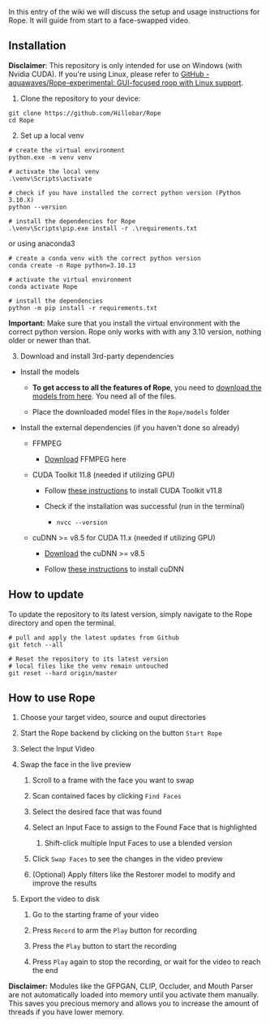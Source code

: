 In this entry of the wiki we will discuss the setup and usage instructions for Rope.  It will guide from start to a face-swapped video.


## [](https://github.com/Hillobar/Rope/wiki#install) Installation

**Disclaimer**:
This repository is only intended for use on Windows (with Nvidia CUDA). If you're using Linux, please refer to [GitHub - aquawaves/Rope-experimental: GUI-focused roop with Linux support](https://github.com/aquawaves/Rope-experimental).


1. Clone the repository to your device:

```
git clone https://github.com/Hillobar/Rope
cd Rope
```



2. Set up a local venv 

```
# create the virtual environment
python.exe -m venv venv

# activate the local venv
.\venv\Scripts\activate

# check if you have installed the correct python version (Python 3.10.X)
python --version

# install the dependencies for Rope
.\venv\Scripts\pip.exe install -r .\requirements.txt
```

or using anaconda3

```
# create a conda venv with the correct python version
conda create -n Rope python=3.10.13

# activate the virtual environment
conda activate Rope

# install the dependencies
python -m pip install -r requirements.txt
```

**Important:**
Make sure that you install the virtual environment with the correct python version. Rope only works with with any 3.10 version, nothing older or newer than that.





3. Download and install 3rd-party dependencies
- Install the models
  
    - **To get access to all the features of Rope**, you need to [download the models from here](https://github.com/Hillobar/Rope/releases/tag/Sapphire). You need all of the files.
  
    - Place the downloaded model files in the `Rope/models` folder
  
  

- Install the external dependencies (if you haven't done so already)
  
    - FFMPEG
      
        - [Download](https://www.ffmpeg.org/download.html) FFMPEG here
      
      
  
    - CUDA Toolkit 11.8 (needed if utilizing GPU)
      
        - Follow [these instructions](https://medium.com/geekculture/install-cuda-and-cudnn-on-windows-linux-52d1501a8805#3e72) to install CUDA Toolkit v11.8
      
        - Check if the installation was successful (run in the terminal)
          
            - `nvcc --version`
          
          
  
    - cuDNN >= v8.5 for CUDA 11.x (needed if utilizing GPU)
      
        - [Download](https://developer.nvidia.com/rdp/cudnn-archive) the cuDNN >= v8.5
      
        - Follow [these instructions](https://medium.com/geekculture/install-cuda-and-cudnn-on-windows-linux-52d1501a8805#46b1) to install cuDNN



## [](https://github.com/Hillobar/Rope/wiki#update) How to update

To update the repository to its latest version, simply navigate to the Rope directory and open the terminal.

```
# pull and apply the latest updates from Github
git fetch --all

# Reset the repository to its latest version
# local files like the venv remain untouched
git reset --hard origin/master
```



## [](https://github.com/Hillobar/Rope/wiki#startup) How to use Rope

1. Choose your target video, source and ouput directories

2. Start the Rope backend by clicking on the button `Start Rope`

3. Select the Input Video

4. Swap the face in the live preview
   
    1. Scroll to a frame with the face you want to swap
    2. Scan contained faces by clicking `Find Faces` 
    3. Select the desired face that was found
    4. Select an Input Face to assign to the Found Face that is highlighted
         1. Shift-click multiple Input Faces to use a blended version

    5. Click `Swap Faces` to see the changes in the video preview
   
    6. (Optional) Apply filters like the Restorer model to modify and improve the results

5. Export the video to disk
   
    1. Go to the starting frame of your video
   
    2. Press `Record` to arm the `Play` button for recording
   
    3. Press the `Play` button to start the recording
   
    4. Press `Play` again to stop the recording, or wait for the video to reach the end



**Disclaimer:**
Modules like the GFPGAN, CLIP, Occluder, and Mouth Parser are not automatically loaded into memory until you activate them manually. This saves you precious memory and allows you to increase the amount of threads if you have lower memory.


